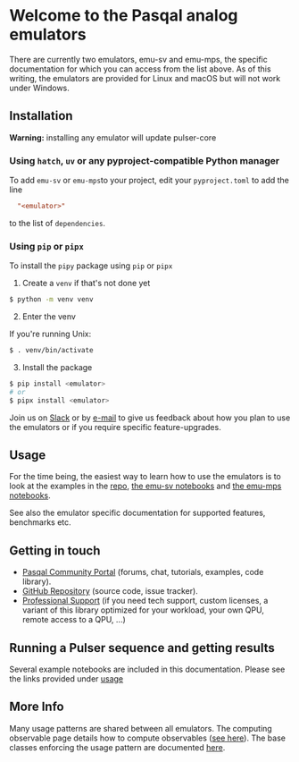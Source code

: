 # Welcome to the Pasqal analog emulators

There are currently two emulators, emu-sv and emu-mps, the specific documentation for which you can access from the list above.
As of this writing, the emulators are provided for Linux and macOS but will not work under Windows.

## Installation
**Warning:** installing any emulator will update pulser-core

### Using `hatch`, `uv` or any pyproject-compatible Python manager

To add `emu-sv` or `emu-mps`to your project, edit your `pyproject.toml` to add the line

```toml
  "<emulator>"
```

to the list of `dependencies`.


### Using `pip` or `pipx`
To install the `pipy` package using `pip` or `pipx`

1. Create a `venv` if that's not done yet

```sh
$ python -m venv venv

```

2. Enter the venv

If you're running Unix:

```sh
$ . venv/bin/activate
```

3. Install the package

```sh
$ pip install <emulator>
# or
$ pipx install <emulator>
```


Join us on [Slack](https://pasqalworkspace.slack.com/archives/C07MUV5K7EU) or by [e-mail](mailto:emulation@pasqal.com) to give us feedback about how you plan to use the emulators or if you require specific feature-upgrades.

## Usage

For the time being, the easiest way to learn how to use the emulators is to look
at the examples in the [repo](https://github.com/pasqal-io/emulators), [the emu-sv notebooks](emu_sv/notebooks/index.md) and [the emu-mps notebooks](emu_mps/notebooks/index.md).

See also the emulator specific documentation for supported features, benchmarks etc.


## Getting in touch

- [Pasqal Community Portal](https://community.pasqal.com/) (forums, chat, tutorials, examples, code library).
- [GitHub Repository](https://github.com/pasqal-io/emulators) (source code, issue tracker).
- [Professional Support](https://www.pasqal.com/contact-us/) (if you need tech support, custom licenses, a variant of this library optimized for your workload, your own QPU, remote access to a QPU, ...)

## Running a Pulser sequence and getting results

Several example notebooks are included in this documentation. Please see the links provided under [usage](#usage)

## More Info
Many usage patterns are shared between all emulators. The computing observable page details how to compute observables ([see here](observables.md)). The base classes enforcing the usage pattern are documented [here](./base_classes.md).
